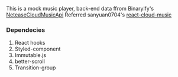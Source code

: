 This is a mock music player, back-end data ffrom Binaryify's [NeteaseCloudMusicApi](https://github.com/Binaryify/NeteaseCloudMusicApi.git)
Referred sanyuan0704's [react-cloud-music](https://github.com/sanyuan0704/react-cloud-music.git)

### Dependecies
1. React hooks
2. Styled-component
3. Immutable.js
4. better-scroll
5. Transition-group


